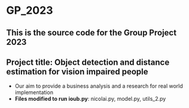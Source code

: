 # GP_2023
## This is the source code for the Group Project 2023
## Project title: Object detection and distance estimation for vision impaired people

- Our aim to provide a business analysis and a research for real world implementation
- **Files modified to run ioub.py**: nicolai.py, model.py, utils_2.py
